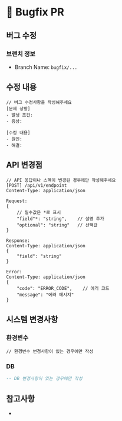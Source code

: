 # 🐛 Bugfix PR

## 버그 수정
<!-- 어떤 버그였고, 어떻게 수정했는지 설명해주세요 -->

### 브랜치 정보
<!-- 브랜치 이름을 작성해주세요 -->
- Branch Name: `bugfix/...`

## 수정 내용
```
// 버그 수정사항을 작성해주세요
[문제 상황]
- 발생 조건:
- 증상:

[수정 내용]
- 원인:
- 해결:
```

## API 변경점
```
// API 응답이나 스펙이 변경된 경우에만 작성해주세요
[POST] /api/v1/endpoint
Content-Type: application/json

Request:
{
    // 필수값은 *로 표시
    "field"*: "string",    // 설명 추가
    "optional": "string"   // 선택값
}

Response:
Content-Type: application/json
{
    "field": "string"
}

Error:
Content-Type: application/json
{
    "code": "ERROR_CODE",    // 에러 코드
    "message": "에러 메시지"
}
```

## 시스템 변경사항
### 환경변수
```properties
// 환경변수 변경사항이 있는 경우에만 작성
```

### DB
```sql
-- DB 변경사항이 있는 경우에만 작성
```

## 참고사항
<!-- 프론트엔드 개발자나 다른 개발자들이 참고할 내용이 있다면 작성해주세요 -->
-
